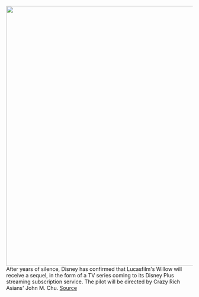 <img src='https://cdn.vox-cdn.com/thumbor/NfDKm8LApSgHAcpGaBWgQGr_pIY=/0x0:2220x1248/1200x800/filters:focal(930x173:1284x527)/cdn.vox-cdn.com/uploads/chorus_image/image/67664161/willow_warwick_davies_5.0.jpg' width='700px' /><br/>
After years of silence, Disney has confirmed that Lucasfilm's Willow will receive a sequel, in the form of a TV series coming to its Disney Plus streaming subscription service. The pilot will be directed by Crazy Rich Asians' John M. Chu.
<a href='https://www.theverge.com/2020/10/21/21525449/disney-lucasfilm-willow-disneyplus-john-chu'> Source <a/>